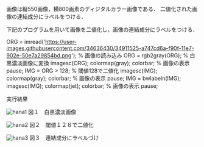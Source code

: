 画像は縦550画像，横800画素のディジタルカラー画像である．
 二値化された画像の連結成分にラベルをつける．

下記のプログラムを用いて画像を二値化し，画像の連結成分にラベルをつける．

ORG = imread('https://user-images.githubusercontent.com/34636430/34911525-a747cd6a-f90f-11e7-902e-50e7a29854bd.png'); % 画像の読み込み
ORG = rgb2gray(ORG); % 白黒濃淡画像に変換
imagesc(ORG); colormap(gray); colorbar; % 画像の表示
pause;
IMG = ORG > 128; % 閾値128で二値化
imagesc(IMG); colormap(gray); colorbar; % 画像の表示
pause;
IMG = bwlabeln(IMG);
imagesc(IMG); colormap(jet); colorbar; % 画像の表示
pause;

実行結果

![hana1](https://user-images.githubusercontent.com/34636430/35214703-6200385e-ffa5-11e7-8b9c-daf2d75bed65.jpg)
図１　白黒濃淡画像

![hana2](https://user-images.githubusercontent.com/34636430/35214704-6231ab28-ffa5-11e7-8e93-a93e3a209216.jpg)
図２　閾値１２８で二値化

![hana3](https://user-images.githubusercontent.com/34636430/35214705-628a1ede-ffa5-11e7-82fd-fb3d2afd7382.jpg)
図３　連結成分にラベルづけ
